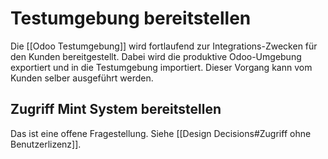 # Testumgebung bereitstellen

Die [[Odoo Testumgebung]] wird fortlaufend zur Integrations-Zwecken für den Kunden bereitgestellt. Dabei wird die produktive Odoo-Umgebung exportiert und in die Testumgebung importiert. Dieser Vorgang kann vom Kunden selber ausgeführt werden.

## Zugriff Mint System bereitstellen

Das ist eine offene Fragestellung. Siehe [[Design Decisions#Zugriff ohne Benutzerlizenz]].
